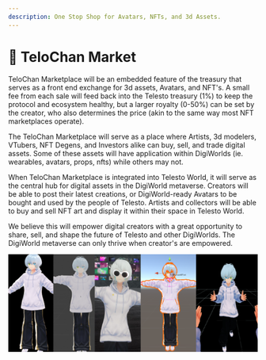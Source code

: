 ```yaml
---
description: One Stop Shop for Avatars, NFTs, and 3d Assets.
---
```


# 🏪 TeloChan Market

TeloChan Marketplace will be an embedded feature of the treasury that serves as a front end exchange for 3d assets, Avatars, and NFT's. A small fee from each sale will feed back into the Telesto treasury (1%) to keep the protocol and ecosystem healthy, but a larger royalty (0-50%) can be set by the creator, who also determines the price (akin to the same way most NFT marketplaces operate).

The TeloChan Marketplace will serve as a place where Artists, 3d modelers, VTubers, NFT Degens, and Investors alike can buy, sell, and trade digital assets. Some of these assets will have application within DigiWorlds (ie. wearables, avatars, props, nfts) while others may not.

When TeloChan Marketplace is integrated into Telesto World, it will serve as the central hub for digital assets in the DigiWorld metaverse. Creators will be able to post their latest creations, or DigiWorld-ready Avatars to be bought and used by the people of Telesto. Artists and collectors will be able to buy and sell NFT art and display it within their space in Telesto World.&#x20;

We believe this will empower digital creators with a great opportunity to share, sell, and shape the future of Telesto and other DigiWorlds. The DigiWorld metaverse can only thrive when creator's are empowered.

![](<../.gitbook/assets/image (2).png>)
